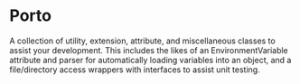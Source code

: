 # Porto
A collection of utility, extension, attribute, and miscellaneous classes to assist your development. This includes the likes of an EnvironmentVariable attribute and parser for automatically loading variables into an object, and a file/directory access wrappers with interfaces to assist unit testing.


